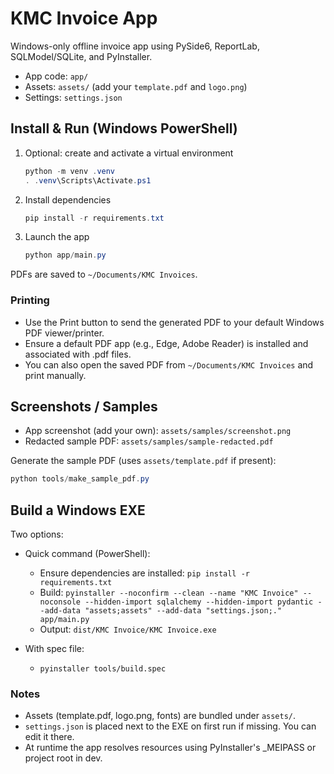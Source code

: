 # KMC Invoice App

Windows-only offline invoice app using PySide6, ReportLab, SQLModel/SQLite, and PyInstaller.

- App code: `app/`
- Assets: `assets/` (add your `template.pdf` and `logo.png`)
- Settings: `settings.json`

## Install & Run (Windows PowerShell)

1. Optional: create and activate a virtual environment

    ```powershell
    python -m venv .venv
    . .venv\Scripts\Activate.ps1
    ```

2. Install dependencies

    ```powershell
    pip install -r requirements.txt
    ```

3. Launch the app

    ```powershell
    python app/main.py
    ```

PDFs are saved to `~/Documents/KMC Invoices`.

### Printing

- Use the Print button to send the generated PDF to your default Windows PDF viewer/printer.
- Ensure a default PDF app (e.g., Edge, Adobe Reader) is installed and associated with .pdf files.
- You can also open the saved PDF from `~/Documents/KMC Invoices` and print manually.

## Screenshots / Samples

- App screenshot (add your own): `assets/samples/screenshot.png`
- Redacted sample PDF: `assets/samples/sample-redacted.pdf`

Generate the sample PDF (uses `assets/template.pdf` if present):

```powershell
python tools/make_sample_pdf.py
```

## Build a Windows EXE

Two options:

- Quick command (PowerShell):
  - Ensure dependencies are installed: `pip install -r requirements.txt`
  - Build: `pyinstaller --noconfirm --clean --name "KMC Invoice" --noconsole --hidden-import sqlalchemy --hidden-import pydantic --add-data "assets;assets" --add-data "settings.json;." app/main.py`
  - Output: `dist/KMC Invoice/KMC Invoice.exe`

- With spec file:
  - `pyinstaller tools/build.spec`

### Notes

- Assets (template.pdf, logo.png, fonts) are bundled under `assets/`.
- `settings.json` is placed next to the EXE on first run if missing. You can edit it there.
- At runtime the app resolves resources using PyInstaller's _MEIPASS or project root in dev.
